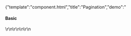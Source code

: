 {"template":"component.html","title":"Pagination","demo":"<h4>Basic</h4>\r\n\r\n<!-- START: FIRSTDEMO -->\n\r\n<script>\r\n  var $demoOutput;\r\n\r\n  Formstone.Ready(function() {\r\n    $demoOutput = $(\".demo_output\");\r\n\r\n    $(\".demo_pagination\").on(\"update.pagination\", function(e, page) {\r\n      $demoOutput.prepend('<strong>Index: </strong>' + page + '</span><br>');\r\n    });\r\n  });\r\n</script>\r\n\r\n<div class=\"demo_container\">\r\n  <div class=\"demo_example\">\r\n    <nav class=\"js-pagination demo_pagination\">\r\n      <a href=\"#1\">1</a>\r\n      <a href=\"#2\">2</a>\r\n      <a href=\"#3\">3</a>\r\n      <a href=\"#4\">4</a>\r\n      <a href=\"#5\">5</a>\r\n      <a href=\"#6\">6</a>\r\n      <a href=\"#7\">7</a>\r\n      <a href=\"#8\">8</a>\r\n      <a href=\"#9\">9</a>\r\n      <a href=\"#10\">10</a>\r\n    </nav>\r\n    <div class=\"demo_output form_textarea\"></div>\r\n  </div>\r\n  <div class=\"demo_code\">\r\n    <pre><code class=\"language-html\">&lt;nav class=&quot;pagination&quot;&gt;\r\n&Tab;&lt;a href=&quot;1.html&quot;&gt;1&lt;/a&gt;\r\n&Tab;&lt;a href=&quot;2.html&quot;&gt;2&lt;/a&gt;\r\n&Tab;&lt;a href=&quot;3.html&quot;&gt;3&lt;/a&gt;\r\n&Tab;&lt;a href=&quot;4.html&quot;&gt;4&lt;/a&gt;\r\n&Tab;&lt;a href=&quot;5.html&quot;&gt;5&lt;/a&gt;\r\n&lt;/nav&gt;</code></pre>\r\n    <pre><code class=\"language-javascript\">$(\".pagination\").pagination();</code></pre>\r\n  </div>\r\n</div>\r\n\r\n<!-- END: FIRSTDEMO -->\r\n\r\n<h4>Active Page</h4>\r\n<div class=\"demo_container\">\r\n  <div class=\"demo_example\">\r\n    <nav class=\"js-pagination\">\r\n      <a href=\"#1\">1</a>\r\n      <a href=\"#2\">2</a>\r\n      <a href=\"#3\">3</a>\r\n      <a href=\"#4\">4</a>\r\n      <a href=\"#5\" data-pagination-active=\"true\">5</a>\r\n      <a href=\"#6\">6</a>\r\n      <a href=\"#7\">7</a>\r\n      <a href=\"#8\">8</a>\r\n      <a href=\"#9\">9</a>\r\n      <a href=\"#10\">10</a>\r\n    </nav>\r\n  </div>\r\n  <div class=\"demo_code\">\r\n    <pre><code class=\"language-html\">&lt;nav class=&quot;pagination&quot;&gt;\r\n&Tab;&lt;a href=&quot;1.html&quot;&gt;1&lt;/a&gt;\r\n&Tab;&lt;a href=&quot;2.html&quot;&gt;2&lt;/a&gt;\r\n&Tab;&lt;a href=&quot;3.html&quot; data-pagination-active=&quot;true&quot;&gt;3&lt;/a&gt;\r\n&Tab;&lt;a href=&quot;4.html&quot;&gt;4&lt;/a&gt;\r\n&Tab;&lt;a href=&quot;5.html&quot;&gt;5&lt;/a&gt;\r\n&lt;/nav&gt;</code></pre>\r\n    <pre><code class=\"language-javascript\">$(\".pagination\").pagination();</code></pre>\r\n  </div>\r\n</div>\r\n\r\n<h4>No Theme</h4>\r\n<div class=\"demo_container\">\r\n  <div class=\"demo_example\">\r\n    <nav class=\"js-pagination\" data-pagination-options='{\"theme\":\"\"}'>\r\n      <a href=\"#1\">1</a>\r\n      <a href=\"#2\">2</a>\r\n      <a href=\"#3\">3</a>\r\n      <a href=\"#4\">4</a>\r\n      <a href=\"#5\">5</a>\r\n      <a href=\"#6\">6</a>\r\n      <a href=\"#7\">7</a>\r\n      <a href=\"#8\">8</a>\r\n      <a href=\"#9\">9</a>\r\n      <a href=\"#10\">10</a>\r\n    </nav>\r\n  </div>\r\n  <div class=\"demo_code\">\r\n    <pre><code class=\"language-html\">&lt;nav class=&quot;pagination&quot;&gt;\r\n&Tab;&lt;a href=&quot;1.html&quot;&gt;1&lt;/a&gt;\r\n&Tab;&lt;a href=&quot;2.html&quot;&gt;2&lt;/a&gt;\r\n&Tab;&lt;a href=&quot;3.html&quot;&gt;3&lt;/a&gt;\r\n&Tab;&lt;a href=&quot;4.html&quot;&gt;4&lt;/a&gt;\r\n&Tab;&lt;a href=&quot;5.html&quot;&gt;5&lt;/a&gt;\r\n&lt;/nav&gt;</code></pre>\r\n    <pre><code class=\"language-javascript\">$(\".pagination\").pagination({\r\n  theme: \"\"\r\n});</code></pre>\r\n  </div>\r\n</div>\r\n","asset_root":"../","year":2019}

 #Pagination Demo
<p class="back_link"><a href="https://formstone.it/components/pagination">View Documentation</a></p>